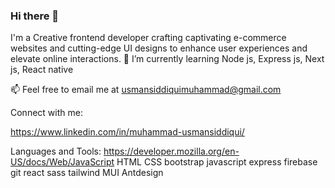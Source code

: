 ### Hi there 👋
I'm a Creative frontend developer crafting captivating e-commerce websites and cutting-edge UI designs to enhance user experiences and
elevate online interactions.
🌱 I’m currently learning Node js, Express js, Next js, React native

📫 Feel free to email me at usmansiddiquimuhammad@gmail.com

Connect with me:

https://www.linkedin.com/in/muhammad-usmansiddiqui/

Languages and Tools:
https://developer.mozilla.org/en-US/docs/Web/JavaScript
HTML CSS bootstrap  javascript express firebase git react sass tailwind MUI Antdesign


<!--
**Usmansiddiquu/Usmansiddiquu** is a ✨ _special_  repository because its `README.md` (this file) appears on your GitHub profile.

Here are some ideas to get you started:

- 🔭 I’m currently working on ...
- 🌱 I’m currently learning ...
- 👯 I’m looking to collaborate on ...
- 🤔 I’m looking for help with ...
- 💬 Ask me about ...
- 📫 How to reach me: ...
- 😄 Pronouns: ...
- ⚡ Fun fact: ...
-->
